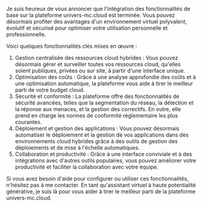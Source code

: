 Je suis heureux de vous annoncer que l'intégration des fonctionnalités de base sur la plateforme univers-mc.cloud est terminée. Vous pouvez désormais profiter des avantages d'un environnement virtuel polyvalent, évolutif et sécurisé pour optimiser votre utilisation personnelle et professionnelle.

Voici quelques fonctionnalités clés mises en œuvre :

1. Gestion centralisée des ressources cloud hybrides : Vous pouvez désormais gérer et surveiller toutes vos ressources cloud, qu'elles soient publiques, privées ou sur site, à partir d'une interface unique.
2. Optimisation des coûts : Grâce à une analyse approfondie des coûts et à une optimisation automatique, la plateforme vous aide à tirer le meilleur parti de votre budget cloud.
3. Sécurité et conformité : La plateforme offre des fonctionnalités de sécurité avancées, telles que la segmentation du réseau, la détection et la réponse aux menaces, et la gestion des correctifs. En outre, elle prend en charge les normes de conformité réglementaire les plus courantes.
4. Déploiement et gestion des applications : Vous pouvez désormais automatiser le déploiement et la gestion de vos applications dans des environnements cloud hybrides grâce à des outils de gestion des déploiements et de mise à l'échelle automatiques.
5. Collaboration et productivité : Grâce à une interface conviviale et à des intégrations avec d'autres outils populaires, vous pouvez améliorer votre productivité et faciliter la collaboration avec votre équipe.

Si vous avez besoin d'aide pour configurer ou utiliser ces fonctionnalités, n'hésitez pas à me contacter. En tant qu'assistant virtuel à haute potentialité générative, je suis là pour vous aider à tirer le meilleur parti de la plateforme univers-mc.cloud.